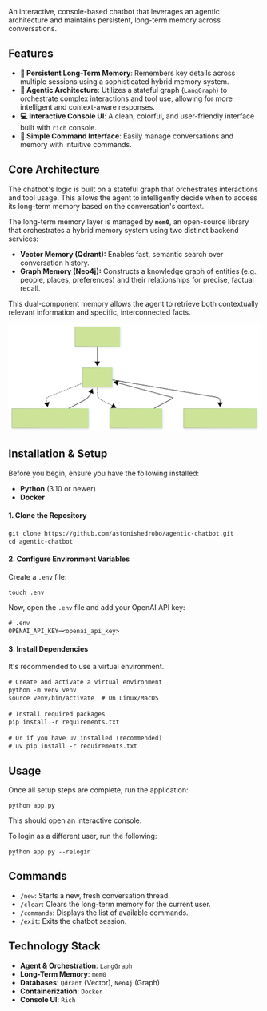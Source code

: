 An interactive, console-based chatbot that leverages an agentic architecture and maintains persistent, long-term memory across conversations.
## Features

- **🧠 Persistent Long-Term Memory**: Remembers key details across multiple sessions using a sophisticated hybrid memory system.
- **🧩 Agentic Architecture**: Utilizes a stateful graph (`LangGraph`) to orchestrate complex interactions and tool use, allowing for more intelligent and context-aware responses.
- **💻 Interactive Console UI**: A clean, colorful, and user-friendly interface built with `rich` console.
- **🔧 Simple Command Interface**: Easily manage conversations and memory with intuitive commands.

## Core Architecture

The chatbot's logic is built on a stateful graph that orchestrates interactions and tool usage. This allows the agent to intelligently decide when to access its long-term memory based on the conversation's context.

The long-term memory layer is managed by **`mem0`**, an open-source library that orchestrates a hybrid memory system using two distinct backend services:

- **Vector Memory (Qdrant):** Enables fast, semantic search over conversation history.
- **Graph Memory (Neo4j):** Constructs a knowledge graph of entities (e.g., people, places, preferences) and their relationships for precise, factual recall.

This dual-component memory allows the agent to retrieve both contextually relevant information and specific, interconnected facts.

![Chatbot Architecture Diagram](static/architecture.svg)

## Installation & Setup

Before you begin, ensure you have the following installed:
- **Python** (3.10 or newer)
- **Docker**

#### 1. Clone the Repository

```
git clone https://github.com/astonishedrobo/agentic-chatbot.git
cd agentic-chatbot
```

#### 2. Configure Environment Variables

Create a `.env` file:
```
touch .env
```

Now, open the `.env` file and add your OpenAI API key:
```
# .env
OPENAI_API_KEY=<openai_api_key>
```

#### 3. Install Dependencies

It's recommended to use a virtual environment.
```
# Create and activate a virtual environment
python -m venv venv
source venv/bin/activate  # On Linux/MacOS

# Install required packages
pip install -r requirements.txt

# Or if you have uv installed (recommended)
# uv pip install -r requirements.txt
```

## Usage

Once all setup steps are complete, run the application:
```
python app.py
```
This should open an interactive console.

To login as a different user, run the following:
```
python app.py --relogin
```

## Commands

- `/new`: Starts a new, fresh conversation thread.
- `/clear`: Clears the long-term memory for the current user.
- `/commands`: Displays the list of available commands.
- `/exit`: Exits the chatbot session.

## Technology Stack

- **Agent & Orchestration**: `LangGraph`
- **Long-Term Memory**: `mem0`
- **Databases**: `Qdrant` (Vector), `Neo4j` (Graph)
- **Containerization**: `Docker`
- **Console UI**: `Rich`